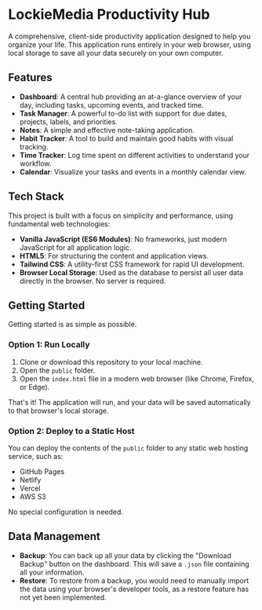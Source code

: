 # LockieMedia Productivity Hub

A comprehensive, client-side productivity application designed to help you organize your life. This application runs entirely in your web browser, using local storage to save all your data securely on your own computer.

## Features

* **Dashboard**: A central hub providing an at-a-glance overview of your day, including tasks, upcoming events, and tracked time.
* **Task Manager**: A powerful to-do list with support for due dates, projects, labels, and priorities.
* **Notes**: A simple and effective note-taking application.
* **Habit Tracker**: A tool to build and maintain good habits with visual tracking.
* **Time Tracker**: Log time spent on different activities to understand your workflow.
* **Calendar**: Visualize your tasks and events in a monthly calendar view.

## Tech Stack

This project is built with a focus on simplicity and performance, using fundamental web technologies:

* **Vanilla JavaScript (ES6 Modules)**: No frameworks, just modern JavaScript for all application logic.
* **HTML5**: For structuring the content and application views.
* **Tailwind CSS**: A utility-first CSS framework for rapid UI development.
* **Browser Local Storage**: Used as the database to persist all user data directly in the browser. No server is required.

## Getting Started

Getting started is as simple as possible.

### Option 1: Run Locally

1.  Clone or download this repository to your local machine.
2.  Open the `public` folder.
3.  Open the `index.html` file in a modern web browser (like Chrome, Firefox, or Edge).

That's it! The application will run, and your data will be saved automatically to that browser's local storage.

### Option 2: Deploy to a Static Host

You can deploy the contents of the `public` folder to any static web hosting service, such as:

* GitHub Pages
* Netlify
* Vercel
* AWS S3

No special configuration is needed.

## Data Management

* **Backup**: You can back up all your data by clicking the "Download Backup" button on the dashboard. This will save a `.json` file containing all your information.
* **Restore**: To restore from a backup, you would need to manually import the data using your browser's developer tools, as a restore feature has not yet been implemented.